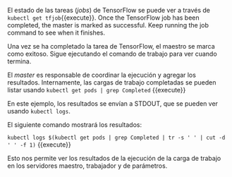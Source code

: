 El estado de las tareas (_jobs_) de TensorFlow se puede ver a través de `kubectl get tfjob`{{execute}}. Once the TensorFlow job has been completed, the master is marked as successful. Keep running the job command to see when it finishes.

Una vez se ha completado la tarea de TensorFlow, el maestro se marca como exitoso. Sigue ejecutando el comando de trabajo para ver cuando termina.

El _master_ es responsable de coordinar la ejecución y agregar los resultados. Internamente, las cargas de trabajo completadas se pueden listar usando `kubectl get pods | grep Completed` {{execute}}

En este ejemplo, los resultados se envían a STDOUT, que se pueden ver usando `kubectl logs`.

El siguiente comando mostrará los resultados:

`kubectl logs $(kubectl get pods | grep Completed | tr -s ' ' | cut -d ' ' -f 1)` {{execute}}

Esto nos permite ver los resultados de la ejecución de la carga de trabajo en los servidores maestro, trabajador y de parámetros.
